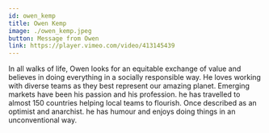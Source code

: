 ```yaml
---
id: owen_kemp
title: Owen Kemp
image: ./owen_kemp.jpeg
button: Message from Owen
link: https://player.vimeo.com/video/413145439
---
```


In all walks of life, Owen looks for an equitable exchange of value and believes in doing everything in a socially responsible way. He loves working with diverse teams as they best represent our amazing planet. Emerging markets have been his passion and his profession. he has travelled to almost 150 countries helping local teams to flourish. Once described as an optimist and anarchist. he has humour and enjoys doing things in an unconventional way.
